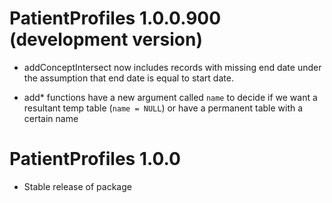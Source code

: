 # PatientProfiles 1.0.0.900 (development version)

* addConceptIntersect now includes records with missing end date under the 
  assumption that end date is equal to start date.
  
* add* functions have a new argument called `name` to decide if we want a 
  resultant temp table (`name = NULL`) or have a permanent table with a certain 
  name

# PatientProfiles 1.0.0

* Stable release of package
